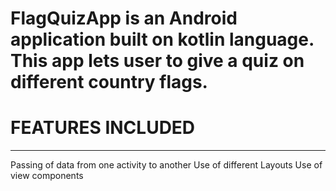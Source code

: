 # FlagQuizApp is an Android application built on kotlin language. This app lets user to give a quiz on different country flags.

# FEATURES INCLUDED
__________________________________________________________________________________________________________________________________________________________________________
Passing of data from one activity to another
Use of different Layouts
Use of view components
